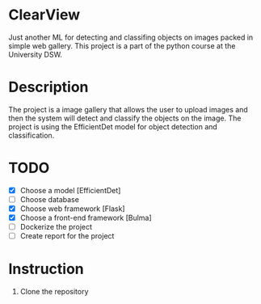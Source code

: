# ClearView
Just another ML for detecting and classifing objects on images packed in simple web gallery.
This project is a part of the python course at the University DSW.

# Description
The project is a image gallery that allows the user to upload images and then the system will detect and classify the objects on the image. The project is using the EfficientDet model for object detection and classification. 

# TODO

- [X] Choose a model [EfficientDet]
- [ ] Choose database 
- [X] Choose web framework [Flask]
- [X] Choose a front-end framework [Bulma]
- [ ] Dockerize the project
- [ ] Create report for the project 

# Instruction

1. Clone the repository

